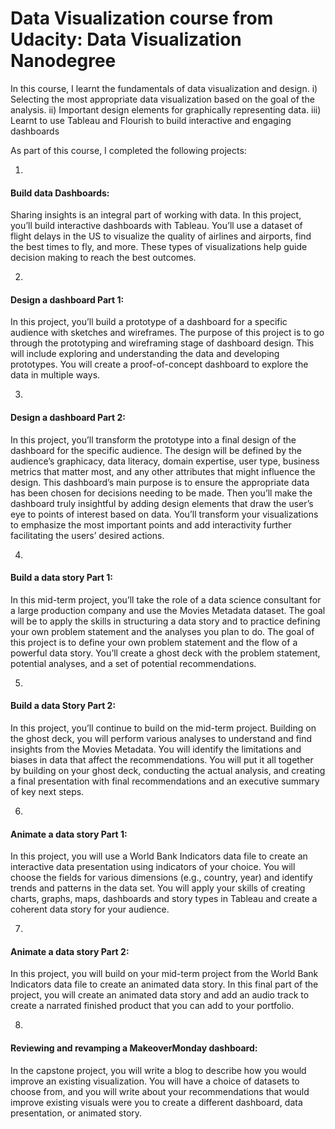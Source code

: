 # Data Visualization course from Udacity: Data Visualization Nanodegree

In this course, I learnt the fundamentals of data visualization and design. 
    i)	Selecting the most appropriate data visualization based on the goal of the analysis. 
    ii)	Important design elements for graphically representing data. 
    iii)	Learnt to use Tableau and Flourish to build interactive and engaging dashboards

As part of this course, I completed the following projects:

1.
#### Build data Dashboards:
Sharing insights is an integral part of working with data. In this project, you’ll build interactive dashboards with Tableau. You’ll use a dataset of flight delays in the US to visualize the quality of airlines and airports, find the best times to fly, and more. These types of visualizations help guide decision making to reach the best outcomes.

2.
#### Design a dashboard Part 1:
In this project, you’ll build a prototype of a dashboard for a specific audience with sketches and wireframes. The purpose of this project is to go through the prototyping and wireframing stage of dashboard design. This will include exploring and understanding the data and developing prototypes. You will create a proof-of-concept dashboard to explore the data in multiple ways.

3.
#### Design a dashboard Part 2:
In this project, you’ll transform the prototype into a final design of the dashboard for the specific audience. The design will be defined by the audience’s graphicacy, data literacy, domain expertise, user type, business metrics that matter most, and any other attributes that might influence the design. This dashboard’s main purpose is to ensure the appropriate data has been chosen for decisions needing to be made. Then you’ll make the dashboard truly insightful by adding design elements that draw the user’s eye to points of interest based on data. You’ll transform your visualizations to emphasize the most important points and add interactivity further facilitating the users’ desired actions.

4.

#### Build a data story Part 1:
In this mid-term project, you’ll take the role of a data science consultant for a large production company and use the Movies Metadata dataset. The goal will be to apply the skills in structuring a data story and to practice defining your own problem statement and the analyses you plan to do. The goal of this project is to define your own problem statement and the flow of a powerful data story. You’ll create a ghost deck with the problem statement, potential analyses, and a set of potential recommendations.

5.
#### Build a data Story Part 2:
In this project, you’ll continue to build on the mid-term project. Building on the ghost deck, you will perform various analyses to understand and find insights from the Movies Metadata. You will identify the limitations and biases in data that affect the recommendations. You will put it all together by building on your ghost deck, conducting the actual analysis, and creating a final presentation with final recommendations and an executive summary of key next steps.

6.
#### Animate a data story Part 1:
In this project, you will use a World Bank Indicators data file to create an interactive data presentation using indicators of your choice. You will choose the fields for various dimensions (e.g., country, year) and identify trends and patterns in the data set. You will apply your skills of creating charts, graphs, maps, dashboards and story types in Tableau and create a coherent data story for your audience.

7.
#### Animate a data story Part 2:

In this project, you will build on your mid-term project from the World Bank Indicators data file to create an animated data story. In this final part of the project, you will create an animated data story and add an audio track to create a narrated finished product that you can add to your portfolio.

8.
#### Reviewing and revamping a MakeoverMonday dashboard:
In the capstone project, you will write a blog to describe how you would improve an existing visualization. You will have a choice of datasets to choose from, and you will write about your recommendations that would improve existing visuals were you to create a different dashboard, data presentation, or animated story.
